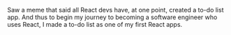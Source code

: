 Saw a meme that said all React devs have, at one point, created a to-do list app.
And thus to begin my journey to becoming a software engineer who uses React, I made a to-do list as one of my first React apps.
